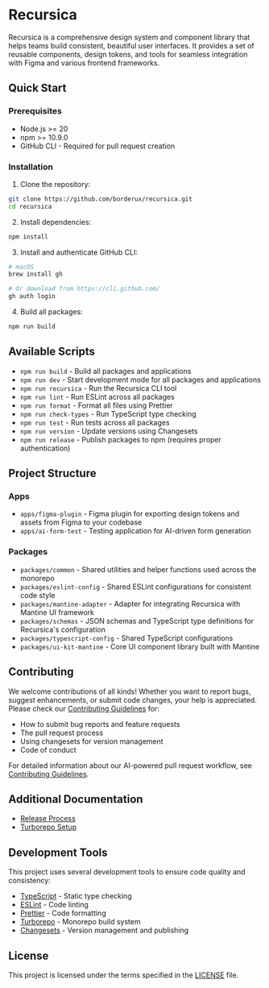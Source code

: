 # Recursica

Recursica is a comprehensive design system and component library that helps teams build consistent, beautiful user interfaces. It provides a set of reusable components, design tokens, and tools for seamless integration with Figma and various frontend frameworks.

## Quick Start

### Prerequisites

- Node.js >= 20
- npm >= 10.9.0
- GitHub CLI - Required for pull request creation

### Installation

1. Clone the repository:

```sh
git clone https://github.com/borderux/recursica.git
cd recursica
```

2. Install dependencies:

```sh
npm install
```

3. Install and authenticate GitHub CLI:

```sh
# macOS
brew install gh

# Or download from https://cli.github.com/
gh auth login
```

4. Build all packages:

```sh
npm run build
```

## Available Scripts

- `npm run build` - Build all packages and applications
- `npm run dev` - Start development mode for all packages and applications
- `npm run recursica` - Run the Recursica CLI tool
- `npm run lint` - Run ESLint across all packages
- `npm run format` - Format all files using Prettier
- `npm run check-types` - Run TypeScript type checking
- `npm run test` - Run tests across all packages
- `npm run version` - Update versions using Changesets
- `npm run release` - Publish packages to npm (requires proper authentication)

## Project Structure

### Apps

- `apps/figma-plugin` - Figma plugin for exporting design tokens and assets from Figma to your codebase
- `apps/ai-form-test` - Testing application for AI-driven form generation

### Packages

- `packages/common` - Shared utilities and helper functions used across the monorepo
- `packages/eslint-config` - Shared ESLint configurations for consistent code style
- `packages/mantine-adapter` - Adapter for integrating Recursica with Mantine UI framework
- `packages/schemas` - JSON schemas and TypeScript type definitions for Recursica's configuration
- `packages/typescript-config` - Shared TypeScript configurations
- `packages/ui-kit-mantine` - Core UI component library built with Mantine

## Contributing

We welcome contributions of all kinds! Whether you want to report bugs, suggest enhancements, or submit code changes, your help is appreciated. Please check our [Contributing Guidelines](CONTRIBUTING.md) for:

- How to submit bug reports and feature requests
- The pull request process
- Using changesets for version management
- Code of conduct

For detailed information about our AI-powered pull request workflow, see [Contributing Guidelines](CONTRIBUTING.md).

## Additional Documentation

- [Release Process](RELEASES.md)
- [Turborepo Setup](TURBO.md)

## Development Tools

This project uses several development tools to ensure code quality and consistency:

- [TypeScript](https://www.typescriptlang.org/) - Static type checking
- [ESLint](https://eslint.org/) - Code linting
- [Prettier](https://prettier.io) - Code formatting
- [Turborepo](https://turborepo.com/) - Monorepo build system
- [Changesets](https://github.com/changesets/changesets) - Version management and publishing

## License

This project is licensed under the terms specified in the [LICENSE](LICENSE) file.
